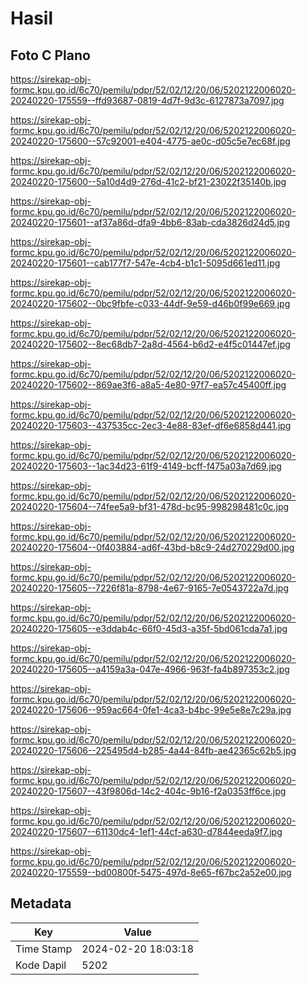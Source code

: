 # Hasil

## Foto C Plano

https://sirekap-obj-formc.kpu.go.id/6c70/pemilu/pdpr/52/02/12/20/06/5202122006020-20240220-175559--ffd93687-0819-4d7f-9d3c-6127873a7097.jpg

https://sirekap-obj-formc.kpu.go.id/6c70/pemilu/pdpr/52/02/12/20/06/5202122006020-20240220-175600--57c92001-e404-4775-ae0c-d05c5e7ec68f.jpg

https://sirekap-obj-formc.kpu.go.id/6c70/pemilu/pdpr/52/02/12/20/06/5202122006020-20240220-175600--5a10d4d9-276d-41c2-bf21-23022f35140b.jpg

https://sirekap-obj-formc.kpu.go.id/6c70/pemilu/pdpr/52/02/12/20/06/5202122006020-20240220-175601--af37a86d-dfa9-4bb6-83ab-cda3826d24d5.jpg

https://sirekap-obj-formc.kpu.go.id/6c70/pemilu/pdpr/52/02/12/20/06/5202122006020-20240220-175601--cab177f7-547e-4cb4-b1c1-5095d661ed11.jpg

https://sirekap-obj-formc.kpu.go.id/6c70/pemilu/pdpr/52/02/12/20/06/5202122006020-20240220-175602--0bc9fbfe-c033-44df-9e59-d46b0f99e669.jpg

https://sirekap-obj-formc.kpu.go.id/6c70/pemilu/pdpr/52/02/12/20/06/5202122006020-20240220-175602--8ec68db7-2a8d-4564-b6d2-e4f5c01447ef.jpg

https://sirekap-obj-formc.kpu.go.id/6c70/pemilu/pdpr/52/02/12/20/06/5202122006020-20240220-175602--869ae3f6-a8a5-4e80-97f7-ea57c45400ff.jpg

https://sirekap-obj-formc.kpu.go.id/6c70/pemilu/pdpr/52/02/12/20/06/5202122006020-20240220-175603--437535cc-2ec3-4e88-83ef-df6e6858d441.jpg

https://sirekap-obj-formc.kpu.go.id/6c70/pemilu/pdpr/52/02/12/20/06/5202122006020-20240220-175603--1ac34d23-61f9-4149-bcff-f475a03a7d69.jpg

https://sirekap-obj-formc.kpu.go.id/6c70/pemilu/pdpr/52/02/12/20/06/5202122006020-20240220-175604--74fee5a9-bf31-478d-bc95-998298481c0c.jpg

https://sirekap-obj-formc.kpu.go.id/6c70/pemilu/pdpr/52/02/12/20/06/5202122006020-20240220-175604--0f403884-ad6f-43bd-b8c9-24d270229d00.jpg

https://sirekap-obj-formc.kpu.go.id/6c70/pemilu/pdpr/52/02/12/20/06/5202122006020-20240220-175605--7226f81a-8798-4e67-9165-7e0543722a7d.jpg

https://sirekap-obj-formc.kpu.go.id/6c70/pemilu/pdpr/52/02/12/20/06/5202122006020-20240220-175605--e3ddab4c-66f0-45d3-a35f-5bd061cda7a1.jpg

https://sirekap-obj-formc.kpu.go.id/6c70/pemilu/pdpr/52/02/12/20/06/5202122006020-20240220-175605--a4159a3a-047e-4966-963f-fa4b897353c2.jpg

https://sirekap-obj-formc.kpu.go.id/6c70/pemilu/pdpr/52/02/12/20/06/5202122006020-20240220-175606--959ac664-0fe1-4ca3-b4bc-99e5e8e7c29a.jpg

https://sirekap-obj-formc.kpu.go.id/6c70/pemilu/pdpr/52/02/12/20/06/5202122006020-20240220-175606--225495d4-b285-4a44-84fb-ae42365c62b5.jpg

https://sirekap-obj-formc.kpu.go.id/6c70/pemilu/pdpr/52/02/12/20/06/5202122006020-20240220-175607--43f9806d-14c2-404c-9b16-f2a0353ff6ce.jpg

https://sirekap-obj-formc.kpu.go.id/6c70/pemilu/pdpr/52/02/12/20/06/5202122006020-20240220-175607--61130dc4-1ef1-44cf-a630-d7844eeda9f7.jpg

https://sirekap-obj-formc.kpu.go.id/6c70/pemilu/pdpr/52/02/12/20/06/5202122006020-20240220-175559--bd00800f-5475-497d-8e65-f67bc2a52e00.jpg


## Metadata

| Key        | Value               |
| ---------- | ------------------- |
| Time Stamp | 2024-02-20 18:03:18 |
| Kode Dapil | 5202                |



